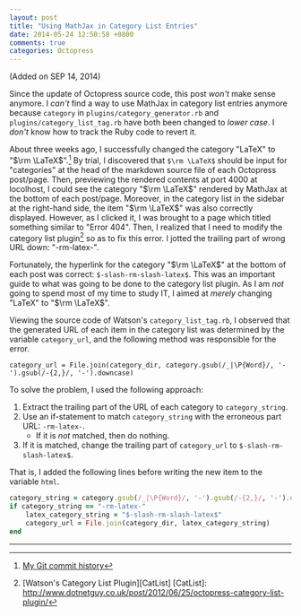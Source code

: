 ```yaml
---
layout: post
title: "Using MathJax in Category List Entries"
date: 2014-05-24 12:50:58 +0800
comments: true
categories: Octopress
---
```


(Added on SEP 14, 2014)

Since the update of Octopress source code, this post *won't* make
sense anymore.  I *can't* find a way to use MathJax in category list
entries anymore because `category` in `plugins/category_generator.rb`
and `plugins/category_list_tag.rb` have both been changed to *lower
case*.  I *don't* know how to track the Ruby code to revert it.

<!-- more -->

About three weeks ago, I successfully changed the category "LaTeX" to
"$\rm \LaTeX$".[^1]  By trial, I discovered that `$\rm \LaTeX$` should
be input for "categories" at the head of the markdown source file of
each Octopress post/page.  Then, previewing the rendered contents at
port 4000 at locolhost, I could see the category "$\rm \LaTeX$"
rendered by MathJax at the bottom of each post/page.  Moreover, in the
category list in the sidebar at the right-hand side, the item "$\rm
\LaTeX$" was also correctly displayed.  However, as I clicked it, I
was brought to a page which titled something similar to "Error 404".
Then, I realized that I need to modify the category list plugin[^2] so
as to fix this error.  I jotted the trailing part of wrong URL down:
"-rm-latex-".

<!-- more -->

Fortunately, the hyperlink for the category "$\rm \LaTeX$" at the
bottom of each post was correct: `$-slash-rm-slash-latex$`.  This was
an important guide to what was going to be done to the category list
plugin.  As I am *not* going to spend most of my time to study IT, I
aimed at *merely* changing "LaTeX" to "$\rm \LaTeX$".

Viewing the source code of Watson's `category_list_tag.rb`, I observed
that the generated URL of each item in the category list was
determined by the variable `category_url`, and the following method
was responsible for the error.

    category_url = File.join(category_dir, category.gsub(/_|\P{Word}/, '-').gsub(/-{2,}/, '-').downcase)

To solve the problem, I used the following approach:

1. Extract the trailing part of the URL of each category to
`category_string`.
2. Use an if-statement to match `category_string` with the erroneous
part URL: `-rm-latex-`.
    - If it is *not* matched, then do nothing.
3. If it is matched, change the trailing part of `category_url` to
`$-slash-rm-slash-latex$`.

That is, I added the following lines before writing the new item to
the variable `html`.

```ruby Display MathJax rendered $\rm \LaTeX$ code in category lists item https://github.com/VincentTam/vincenttam.github.io/blob/7dcf6b7e8cdc6b9fd1f8de9a81a05af128849537/plugins/category_list_tag.rb#L11-L15 source code
category_string = category.gsub(/_|\P{Word}/, '-').gsub(/-{2,}/, '-').downcase
if category_string == "-rm-latex-"
    latex_category_string = "$-slash-rm-slash-latex$"
    category_url = File.join(category_dir, latex_category_string)
end
```

---
[^1]:
    [My Git commit history][commit_hist]

[^2]: [Watson's Category List Plugin][CatList]
[CatList]: http://www.dotnetguy.co.uk/post/2012/06/25/octopress-category-list-plugin/

[commit_hist]: https://github.com/VincentTam/vincenttam.github.io/commit/7dcf6b7#diff-1
<!-- vim:se tw=70: -->
